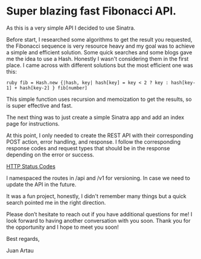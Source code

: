 # Super blazing fast Fibonacci API.

As this is a very simple API I decided to use Sinatra.

Before start, I researched some algorithms to get the result you requested, the Fibonacci sequence is very resource heavy and my goal was to achieve a simple and efficient solution. Some quick searches and some blogs gave me the idea to use a Hash. Honestly I wasn't considering them in the first place. I came across with different solutions but the most efficient one was this:

``ruby
  fib = Hash.new {|hash, key| hash[key] = key < 2 ? key : hash[key-1] + hash[key-2] }
  fib[number]
``


This simple function uses recursion and memoization to get the results, so is super effective and fast.

The next thing was to just create a simple Sinatra app and add an index page for instructions.

At this point, I only needed to create the REST API with their corresponding POST action, error handling, and response. I follow the corresponding response codes and request types that should be in the response depending on the error or success.

[HTTP Status Codes](https://restfulapi.net/http-status-codes/)

I namespaced the routes in /api and /v1 for versioning. In case we need to update the API in the future.

It was a fun project, honestly, I didn't remember many things but a quick search pointed me in the right direction.

Please don’t hesitate to reach out if you have additional questions for me! I look forward to having another conversation with you soon.
Thank you for the opportunity and I hope to meet you soon!


Best regards,

Juan Artau